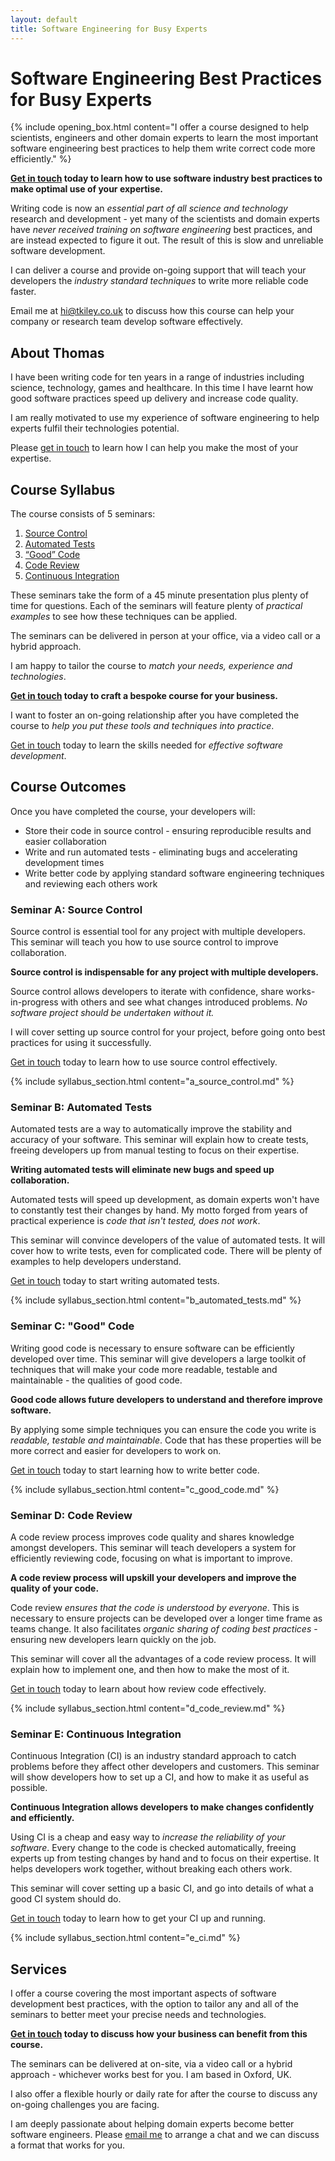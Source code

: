 ```yaml
---
layout: default
title: Software Engineering for Busy Experts
---
```

# Software Engineering Best Practices for Busy Experts

{% include opening_box.html content="I offer a course designed to help scientists, engineers and other domain experts to learn the most important software engineering best practices to help them write correct code more efficiently." %}

**[Get in touch](mailto:hi@tkiley.co.uk) today to learn how to use software industry best practices to make optimal use of your expertise.**

Writing code is now an _essential part of all science and technology_ research and development - yet many of the scientists and domain experts have _never received training on software engineering_ best practices, and are instead expected to figure it out. The result of this is slow and unreliable software development.

I can deliver a course and provide on-going support that will teach your developers the _industry standard techniques_ to write more reliable code faster.

Email me at [hi@tkiley.co.uk](mailto:hi@tkiley.co.uk) to discuss how this course can help your company or research team develop software effectively.

## About Thomas

I have been writing code for ten years in a range of industries including science, technology, games and healthcare. In this time I have learnt how good software practices speed up delivery and increase code quality.

I am really motivated to use my experience of software engineering to help experts fulfil their technologies potential.

Please [get in touch](mailto:hi@tkiley.co.uk) to learn how I can help you make the most of your expertise.

## Course Syllabus

The course consists of 5 seminars:

 1. [Source Control](#seminar-a-source-control)
 2. [Automated Tests](#seminar-b-automated-tests)
 3. [“Good” Code](#seminar-c-good-code)
 4. [Code Review](#seminar-d-code-review)
 5. [Continuous Integration](#seminar-e-continuous-integration)

These seminars take the form of a 45 minute presentation plus plenty of time for questions. Each of the seminars will feature plenty of _practical examples_ to see how these techniques can be applied.

The seminars can be delivered in person at your office, via a video call or a hybrid approach.

I am happy to tailor the course to _match your needs, experience and technologies_.

**[Get in touch](mailto:hi@tkiley.co.uk) today to craft a bespoke course for your business.**

I want to foster an on-going relationship after you have completed the course to _help you put these tools and techniques into practice_.

[Get in touch](mailto:hi@tkiley.co.uk) today to learn the skills needed for _effective software development_.

## Course Outcomes

Once you have completed the course, your developers will:

* Store their code in source control - ensuring reproducible results and easier collaboration
* Write and run automated tests - eliminating bugs and accelerating development times
* Write better code by applying standard software engineering techniques and reviewing each others work

### Seminar A: Source Control

Source control is essential tool for any project with multiple developers. This seminar will teach you how to use source control to improve collaboration.

**Source control is indispensable for any project with multiple developers.**

Source control allows developers to iterate with confidence, share works-in-progress with others and see what changes introduced problems. _No software project should be undertaken without it._

I will cover setting up source control for your project, before going onto best practices for using it successfully.

[Get in touch](mailto:hi@tkiley.co.uk) today to learn how to use source control effectively.

{% include syllabus_section.html content="a_source_control.md" %}

### Seminar B: Automated Tests

Automated tests are a way to automatically improve the stability and accuracy of your software. This seminar will explain how to create tests, freeing developers up from manual testing to focus on their expertise.

**Writing automated tests will eliminate new bugs and speed up collaboration.**

Automated tests will speed up development, as domain experts won't have to constantly test their changes by hand. My motto forged from years of practical experience is _code that isn't tested, does not work_.

This seminar will convince developers of the value of automated tests. It will cover how to write tests, even for complicated code. There will be plenty of examples to help developers understand.

[Get in touch](mailto:hi@tkiley.co.uk) today to start writing automated tests.

{% include syllabus_section.html content="b_automated_tests.md" %}

### Seminar C: "Good" Code

Writing good code is necessary to ensure software can be efficiently developed over time. This seminar will give developers a large toolkit of techniques that will make your code more readable, testable and maintainable - the qualities of good code.

**Good code allows future developers to understand and therefore improve software.**

By applying some simple techniques you can ensure the code you write is _readable, testable and maintainable_. Code that has these properties will be more correct and easier for developers to work on.

[Get in touch](mailto:hi@tkiley.co.uk) today to start learning how to write better code.

{% include syllabus_section.html content="c_good_code.md" %}

### Seminar D: Code Review

A code review process improves code quality and shares knowledge amongst developers. This seminar will teach developers a system for efficiently reviewing code, focusing on what is important to improve.

**A code review process will upskill your developers and improve the quality of your code.**

Code review _ensures that the code is understood by everyone_. This is necessary to ensure projects can be developed over a longer time frame as teams change. It also facilitates _organic sharing of coding best practices_ - ensuring new developers learn quickly on the job.

This seminar will cover all the advantages of a code review process. It will explain how to implement one, and then how to make the most of it.

[Get in touch](mailto:hi@tkiley.co.uk) today to learn about how review code effectively.

{% include syllabus_section.html content="d_code_review.md" %}

### Seminar E: Continuous Integration

Continuous Integration (CI) is an industry standard approach to catch problems before they affect other developers and customers. This seminar will show developers how to set up a CI, and how to make it as useful as possible.

**Continuous Integration allows developers to make changes confidently and efficiently.**

Using CI is a cheap and easy way to _increase the reliability of your software_. Every change to the code is checked automatically, freeing experts up from testing changes by hand and to focus on their expertise. It helps developers work together, without breaking each others work.

This seminar will cover setting up a basic CI, and go into details of what a good CI system should do.

[Get in touch](mailto:hi@tkiley.co.uk) today to learn how to get your CI up and running.

{% include syllabus_section.html content="e_ci.md" %}

## Services

I offer a course covering the most important aspects of software development best practices, with the option to tailor any and all of the seminars to better meet your precise needs and technologies.

**[Get in touch](mailto:hi@tkiley.co.uk) today to discuss how your business can benefit from this course.**

The seminars can be delivered at on-site, via a video call or a hybrid approach - whichever works best for you. I am based in Oxford, UK.

I also offer a flexible hourly or daily rate for after the course to discuss any on-going challenges you are facing.

I am deeply passionate about helping domain experts become better software engineers. Please [email me](mailto:hi@tkiley.co.uk) to arrange a chat and we can discuss a format that works for you.


